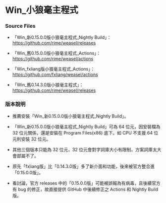 # Win_小狼毫主程式

### Source Files

- 「Win_新0.15.0.0版小狼毫主程式_Nightly Build」：https://github.com/rime/weasel/releases

- 「Win_舊0.15.0.0版小狼毫主程式_Actions」：https://github.com/rime/weasel/actions

- 「Win_fxliang版小狼毫主程式_Actions」：https://github.com/fxliang/weasel/actions

- 「Win_舊0.14.3.0版小狼毫主程式」：https://github.com/rime/weasel/releases

### 版本說明

- 推薦安裝「Win_新0.15.0.0版小狼毫主程式_Nightly Build」。

- 「Win_新0.15.0.0版小狼毫主程式_Nightly Build」可為 64 位元，因安裝檔為 32 位元關係，還是安裝在 Program Files(x86) 底下。如 CPU 不支援 64 位元則安裝 32 位元。

- 其他三個版本只能為 32 位元，32 位元會對字詞庫大小有限制，方案詞庫太大會部屬不了。

- 原先「fxliang版」比「0.14.3.0版」多了新介面和功能，後來被官方整合進「0.15.0.0版」。

- 看討論，官方 releases 中的「0.15.0.0版」可能被誤報為有病毒，且後續官方有 bug 的修正，故直接提供 GitHub 中後續修正之 Actions 和 Nightly Build 版。


